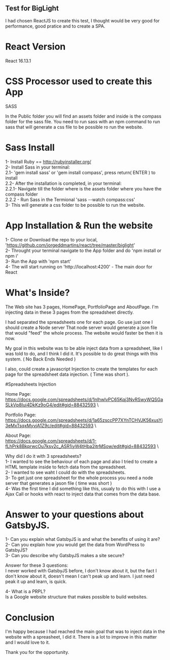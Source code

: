 ## Test for BigLight

I had chosen ReactJS to create this test, I thought would be very good for performance, good pratice and to create a SPA.

# React Version
React 16.13.1

# CSS Processor used to create this App
SASS

In the Public folder you will find an assets folder and inside is the compass folder for the sass file.
You need to run sass with an npm command to run sass that will generate a css file to be possible ro run the website.

# Sass Install
1- Install Ruby == http://rubyinstaller.org/ \
2- Install Sass in your terminal:\
2.1- 'gem install sass' or 'gem install compass', press return( ENTER ) to install\
2.2- After the installation is completed, in your terminal:\
2.2.1- Navigate till the folder where is the assets folder where you have the compass folder\
2.2.2 - Run Sass in the Termional 'sass --watch compass:css'\
3- This will generate a css folder to be possible to run the website.

# App Installation & Run the website
1- Clone or Download the repo to your local, 'https://github.com/jorgeddmartins/react/tree/master/biglight' \
2- Throught your terminal navigate to the App folder and do 'npm install or npm i'\
3- Run the App with 'npm start'\
4- The will start running on 'http://localhost:4200' - The main door for React

# What's Inside?
The Web site has 3 pages, HomePage, PortfolioPage and AboutPage.
I'm injecting data in these 3 pages from the spreadsheet directly.

I had separated the spreadsheets one for each page. Go use just one I should create a Node server
That node server would generate a json file that would "feed" the whole process. The website would faster be then it is now.

My goal in this website was to be able inject data from a spreadsheet, like I was told to do, and I think I did it.
It's possible to do great things with this system. ( No Back Ends Needed )

I also, could create a javascript Injection to create the templates for each page for the spreadsheet data injection. ( Time was short ).

#Spreadsheets Injection

Home Page:\
https://docs.google.com/spreadsheets/d/1nlhwlvPC65Kqj3NvRSwyWQSGaSLkVp8Iui4DkKz9oG4/edit#gid=88432593 \

Portfolio Page:\
https://docs.google.com/spreadsheets/d/1a65zsccPP7XYnTCHVJK56xusYj3eMxTsqxMyvjA1Z9c/edit#gid=88432593 \

About Page:\
https://docs.google.com/spreadsheets/d/1-fLhPrk8BkprwcOu7ksv2c_ASR1iyW4tHba2itrMSow/edit#gid=88432593 \

Why did I do it with 3 spreadsheets?\
1- I wanted to see the behaviour of each page and also I tried to create a HTML template inside to fetch data from the spreadsheet.\
2- I wanted to see waht I could do with the spreadsheets.\
3- To get just one spreadsheet for the whole process you need a node server that generates a jason file ( time was short )\
4- Was the first time I did something like this, usualy to do this with I use a Ajax Call or hooks with react to inject data that comes from the data base.

# Answer to your questions about GatsbyJS.
1- Can you explain what GatsbyJS is and what the benefits of using it are?\
2- Can you explain how you would get the data from WordPress to GatsbyJS?\
3- Can you describe why GatsbyJS makes a site secure?

Answer for these 3 questions:\
I never worked with GatsbyJS before, I don't know about it, but the fact I don't know about it, doesn't mean I can't peak up and learn.
I just need peak it up and learn, is quick.

4- What is a PRPL?\
Is a Google website structure that makes possible to build websites.

# Conclusion
I'm happy because I had reached the main goal that was to inject data in the website with a spreasheet, I did it.
There is a lot to improve in this matter and I would love to it.

Thank you for the opportunity.